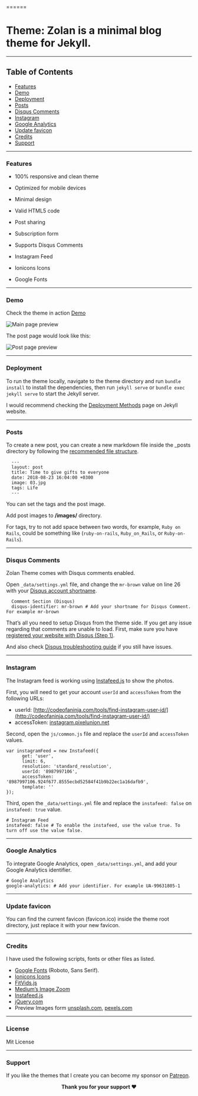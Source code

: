 ======
# Theme: Zolan is a minimal blog theme for Jekyll.

* * *

Table of Contents
-----------------
*   [Features](#features)
*   [Demo](#demo)
*   [Deployment](#deployment)
*   [Posts](#posts)
*   [Disqus Comments](#DisqusComments)
*   [Instagram](#instagram)
*   [Google Analytics](#GoogleAnalytics)
*   [Update favicon](#UpdateFavicon)
*   [Credits](#Credits)
*   [Support](#Support)

* * *

### Features

* 100% responsive and clean theme

* Optimized for mobile devices

* Minimal design

* Valid HTML5 code

* Post sharing

* Subscription form

* Supports Disqus Comments

* Instagram Feed

* Ionicons Icons

* Google Fonts


* * *

### Demo

Check the theme in action [Demo](https://zolan-jekyll.netlify.app/)

![Main page preview](https://github.com/artemsheludko/zolan/blob/master/images/zolan-main-page.png?raw=true)

The post page would look like this:

![Post page preview](https://github.com/artemsheludko/zolan/blob/master/images/zolan-post.png?raw=true)

* * *

### Deployment

To run the theme locally, navigate to the theme directory and run `bundle install` to install the dependencies, then run `jekyll serve` or `bundle exec jekyll serve` to start the Jekyll server.

I would recommend checking the [Deployment Methods](https://jekyllrb.com/docs/deployment-methods/) page on Jekyll website.

* * *

### Posts

To create a new post, you can create a new markdown file inside the \_posts directory by following the [recommended file structure](https://jekyllrb.com/docs/posts/#creating-post-files).

      ---
      layout: post
      title: Time to give gifts to everyone
      date: 2018-08-23 16:04:00 +0300
      image: 03.jpg
      tags: Life
      ---


You can set the tags and the post image.

Add post images to **/images/** directory.

For tags, try to not add space between two words, for example, `Ruby on Rails`, could be something like (`ruby-on-rails`, `Ruby_on_Rails`, or `Ruby-on-Rails`).

* * *

### Disqus Comments

Zolan Theme comes with Disqus comments enabled.

Open `_data/settings.yml` file, and change the `mr-brown` value on line 26 with your [Disqus account shortname](https://help.disqus.com/customer/portal/articles/466208).

      Comment Section (Disqus)
      disqus-identifier: mr-brown # Add your shortname for Disqus Comment. For example mr-brown


That’s all you need to setup Disqus from the theme side. If you get any issue regarding that comments are unable to load. First, make sure you have [registered your website with Disqus (Step 1)](https://help.disqus.com/customer/portal/articles/466182-publisher-quick-start-guide).

And also check [Disqus troubleshooting guide](https://help.disqus.com/customer/portal/articles/472007-i-m-receiving-the-message-%22we-were-unable-to-load-disqus-%22) if you still have issues.

* * *

### Instagram

The Instagram feed is working using [Instafeed.js](http://instafeedjs.com/) to show the photos.

First, you will need to get your account `userId` and `accessToken` from the following URLs:

*   userId: [http://codeofaninja.com/tools/find-instagram-user-id/](http://codeofaninja.com/tools/find-instagram-user-id/)
*   accessToken: [instagram.pixelunion.net](http://instagram.pixelunion.net/)

Second, open the `js/common.js` file and replace the `userId` and `accessToken` values.

    var instagramFeed = new Instafeed({
          get: 'user',
          limit: 6,
          resolution: 'standard_resolution',
          userId: '8987997106',
          accessToken: '8987997106.924f677.8555ecbd52584f41b9b22ec1a16dafb9',
          template: ''
    });


Third, open the `_data/settings.yml` file and replace the `instafeed: false` on `instafeed: true` value.

    # Instagram Feed
    instafeed: false # To enable the instafeed, use the value true. To turn off use the value false.


* * *

### Google Analytics

To integrate Google Analytics, open `_data/settings.yml`, and add your Google Analytics identifier.

    # Google Analytics
    google-analytics: # Add your identifier. For example UA-99631805-1


* * *

### Update favicon

You can find the current favicon (favicon.ico) inside the theme root directory, just replace it with your new favicon.

* * *

### Credits

I have used the following scripts, fonts or other files as listed.

*   [Google Fonts](https://fonts.google.com/specimen/Nunito) (Roboto, Sans Serif).
*   [Ionicons Icons](https://ionicons.com/)
*   [FitVids.js](http://fitvidsjs.com/)
*   [Medium’s Image Zoom](https://github.com/fat/zoom.js)
*   [Instafeed.js](http://instafeedjs.com/)
*   [jQuery.com](https://jquery.com/)
*   Preview Images form [unsplash.com](https://unsplash.com/), [pexels.com](https://www.pexels.com/)

* * *
### License

Mit License

* * *

### Support
<p>If you like the themes that I create you can become my sponsor on <a href="https://www.patreon.com/artemsheludko" target="_blank">Patreon</a>.
<p align="center"><b>Thank you for your support ❤️</b></p>
